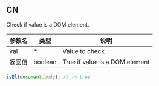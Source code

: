 ## CN

Check if value is a DOM element.

|参数名|类型|说明|
|-----|----|---|
|val   |*      |Value to check                |
|返回值|boolean|True if value is a DOM element|

```javascript
isEl(document.body); // -> true
```